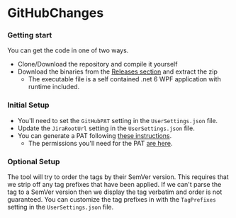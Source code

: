 # GitHubChanges

### Getting start
You can get the code in one of two ways.
* Clone/Download the repository and compile it yourself
* Download the binaries from the [Releases section](https://github.com/JordanZaerr/GitHubChanges/releases) and extract the zip
  * The executable file is a self contained .net 6 WPF application with runtime included.

### Initial Setup
* You'll need to set the `GitHubPAT` setting in the `UserSettings.json` file.
* Update the `JiraRootUrl` setting in the `UserSettings.json` file.
* You can generate a PAT following [these instructions](https://docs.github.com/en/authentication/keeping-your-account-and-data-secure/creating-a-personal-access-token).
  * The permissions you'll need for the PAT [are here](https://github.com/JordanZaerr/GitHubChanges/blob/aeb6c87d369f815741b65c54e1739a9ae98c5bba/docs/Scopes%20for%20PAT.png).

### Optional Setup
The tool will try to order the tags by their SemVer version.  This requires that we strip off any tag prefixes that have been applied.  If we can't parse the tag to a SemVer version then we display the tag verbatim and order is not guaranteed.  You can customize the tag prefixes in with the `TagPrefixes` setting in the `UserSettings.json` file.
